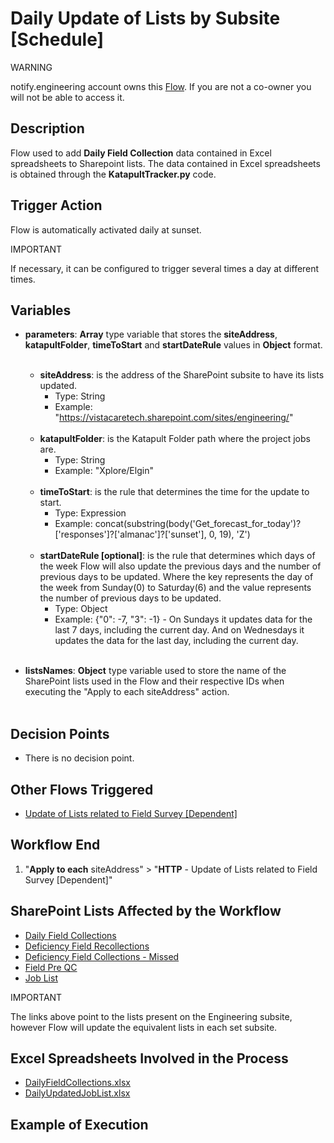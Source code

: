 # Daily Update of Lists by Subsite [Schedule]

<div class="warning">
<p class="admonition-title">WARNING</p>
<p>notify.engineering account owns this <a href="https://make.powerautomate.com/environments/Default-a5273f41-687e-4e5e-9fba-18c6ce465b41/flows/shared/d575c968-e542-47d7-9bfd-91c8a389f683/details" target="_blank">Flow</a>. If you are not a co-owner you will not be able to access it.</p>
</div>

## Description
Flow used to add **Daily Field Collection** data contained in Excel spreadsheets to Sharepoint lists. The data contained in Excel spreadsheets is obtained through the **KatapultTracker.py** code.

## Trigger Action
Flow is automatically activated daily at sunset.

<div class="note">
<p class="admonition-title">IMPORTANT</p>
<p>If necessary, it can be configured to trigger several times a day at different times.</p>
</div>

## Variables
* **parameters**: **Array** type variable that stores the **siteAddress**, **katapultFolder**, **timeToStart** and **startDateRule** values ​​in **Object** format.
<br></br>
    * **siteAddress**: is the address of the SharePoint subsite to have its lists updated.
        * Type: String
        * Example: "https://vistacaretech.sharepoint.com/sites/engineering/"
<br></br>
    * **katapultFolder**: is the Katapult Folder path where the project jobs are.
        * Type: String
        * Example: "Xplore/Elgin"
<br></br>
    * **timeToStart**: is the rule that determines the time for the update to start.
        * Type: Expression
        * Example: concat(substring(body('Get_forecast_for_today')?['responses']?['almanac']?['sunset'], 0, 19), 'Z')
<br></br>
    * **startDateRule [optional]**: is the rule that determines which days of the week Flow will also update the previous days and the number of previous days to be updated. Where the key represents the day of the week from Sunday(0) to Saturday(6) and the value represents the number of previous days to be updated. 
        * Type: Object
        * Example: {"0": -7, "3": -1} - On Sundays it updates data for the last 7 days, including the current day. And on Wednesdays it updates the data for the last day, including the current day.
<br></br>

* **listsNames**: **Object** type variable used to store the name of the SharePoint lists used in the Flow and their respective IDs when executing the "Apply to each siteAddress" action.
<br></br>

## Decision Points
* There is no decision point.

## Other Flows Triggered
* [Update of Lists related to Field Survey [Dependent]](../General/Update%20of%20Lists%20related%20to%20Field%20Survey%20[Dependent].md)

## Workflow End
1. "**Apply to each** siteAddress" > "**HTTP** - Update of Lists related to Field Survey [Dependent]"

## SharePoint Lists Affected by the Workflow
* <a href="https://vistacaretech.sharepoint.com/sites/engineering/Lists/Field_Collection/Group%20Dates.aspx" target="_blank">Daily Field Collections</a>
* <a href="https://vistacaretech.sharepoint.com/sites/engineering/Lists/Deficiency%20Field%20Collections/AllItems.aspx" target="_blank">Deficiency Field Recollections</a>
* <a href="https://vistacaretech.sharepoint.com/sites/engineering/Lists/Deficiency%20Field%20Collections%20%20Missed/AllItems.aspx" target="_blank">Deficiency Field Collections - Missed</a>
* <a href="https://vistacaretech.sharepoint.com/sites/engineering/Lists/Field%20Pre%20QC/Grouped%20by%20date.aspx" target="_blank">Field Pre QC</a>
* <a href="https://vistacaretech.sharepoint.com/sites/engineering/Lists/Job%20List/AllItems.aspx" target="_blank">Job List</a>

<div class="note">
<p class="admonition-title">IMPORTANT</p>
<p>The links above point to the lists present on the Engineering subsite, however Flow will update the equivalent lists in each set subsite.</p>
</div>

## Excel Spreadsheets Involved in the Process
* <a href="https://vistacaretech.sharepoint.com/sites/engineering/Shared%20Documents/Forms/AllItems.aspx?id=%2Fsites%2Fengineering%2FShared%20Documents%2FField%20Survey%2FDaily%20Field%20Collections&viewid=08c9b4b0%2D1976%2D4850%2Da879%2D28ef79748a25" target="_blank">DailyFieldCollections.xlsx</a>
* <a href="https://vistacaretech.sharepoint.com/sites/engineering/Shared%20Documents/Forms/AllItems.aspx?id=%2Fsites%2Fengineering%2FShared%20Documents%2FField%20Survey%2FDaily%20Field%20Collections&viewid=08c9b4b0%2D1976%2D4850%2Da879%2D28ef79748a25" target="_blank">DailyUpdatedJobList.xlsx</a>

## Example of Execution